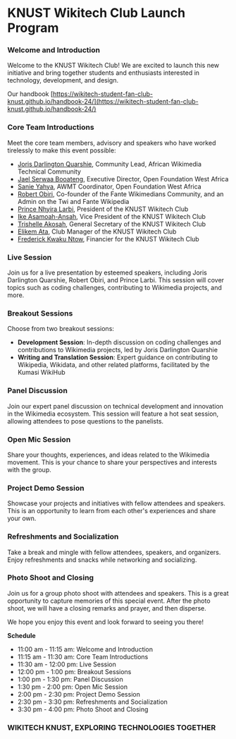 
**KNUST Wikitech Club Launch Program**
=====================================

### Welcome and Introduction

Welcome to the KNUST Wikitech Club! We are excited to launch this new initiative and bring together students and enthusiasts interested in technology, development, and design.

Our handbook [https://wikitech-student-fan-club-knust.github.io/handbook-24/](https://wikitech-student-fan-club-knust.github.io/handbook-24/)

### Core Team Introductions

Meet the core team members, advisory and speakers who have worked tirelessly to make this event possible:

* [Joris Darlington Quarshie](https://www.mediawiki.org/wiki/User:Joris_Darlington_Quarshie), Community Lead, African Wikimedia Technical Community
* [Jael Serwaa Booateng](https://meta.wikimedia.org/wiki/User:Jael28), Executive Director, Open Foundation West Africa
* [Sanie Yahya](https://www.mediawiki.org/wiki/User:Pirate_064), AWMT Coordinator, Open Foundation West Africa
* [Robert Obiri](https://www.mediawiki.org/wiki/User:Robertjamal12), Co-founder of the Fante Wikimedians Community, and an Admin on the Twi and Fante Wikipedia
* [Prince Nhyira Larbi](https://meta.wikimedia.org/wiki/User:Pnlarbi), President of the KNUST Wikitech Club
* [Ike Asamoah-Ansah](https://meta.wikimedia.org/wiki/User:Ikeasamoahansah), Vice President of the KNUST Wikitech Club
* [Trishelle Akosah](https://meta.wikimedia.org/wiki/User:Trishmapak), General Secretary of the KNUST Wikitech Club
* [Elikem Ata](https://meta.wikimedia.org/wiki/User:A.elikem), Club Manager of the KNUST Wikitech Club
* [Frederick Kwaku Ntow](https://meta.m.wikimedia.org/wiki/User:Ntowfk), Financier for the KNUST Wikitech Club

### Live Session

Join us for a live presentation by esteemed speakers, including Joris Darlington Quarshie, Robert Obiri, and Prince Larbi. This session will cover topics such as coding challenges, contributing to Wikimedia projects, and more.

### Breakout Sessions

Choose from two breakout sessions:

* **Development Session**: In-depth discussion on coding challenges and contributions to Wikimedia projects, led by Joris Darlington Quarshie
* **Writing and Translation Session**: Expert guidance on contributing to Wikipedia, Wikidata, and other related platforms, facilitated by the Kumasi WikiHub

### Panel Discussion

Join our expert panel discussion on technical development and innovation in the Wikimedia ecosystem. This session will feature a hot seat session, allowing attendees to pose questions to the panelists.

### Open Mic Session

Share your thoughts, experiences, and ideas related to the Wikimedia movement. This is your chance to share your perspectives and interests with the group.

### Project Demo Session

Showcase your projects and initiatives with fellow attendees and speakers. This is an opportunity to learn from each other's experiences and share your own.

### Refreshments and Socialization

Take a break and mingle with fellow attendees, speakers, and organizers. Enjoy refreshments and snacks while networking and socializing.

### Photo Shoot and Closing

Join us for a group photo shoot with attendees and speakers. This is a great opportunity to capture memories of this special event. After the photo shoot, we will have a closing remarks and prayer, and then disperse.

We hope you enjoy this event and look forward to seeing you there!

**Schedule**

* 11:00 am - 11:15 am: Welcome and Introduction
* 11:15 am - 11:30 am: Core Team Introductions
* 11:30 am - 12:00 pm: Live Session
* 12:00 pm - 1:00 pm: Breakout Sessions
* 1:00 pm - 1:30 pm: Panel Discussion
* 1:30 pm - 2:00 pm: Open Mic Session
* 2:00 pm - 2:30 pm: Project Demo Session
* 2:30 pm - 3:30 pm: Refreshments and Socialization
* 3:30 pm - 4:00 pm: Photo Shoot and Closing


### WIKITECH KNUST, EXPLORING TECHNOLOGIES TOGETHER

